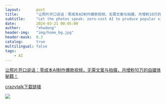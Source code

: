 ```yaml
---
layout:       post
title:        "让照片开口说话：零成本AI制作爆款视频，无需文案与拍摄，月增粉10万的自媒体秘籍！"
subtitle:     "Let the photos speak: zero-cost AI to produce popular videos, no copywriting or photography required"
date:         2024-03-21 00:05:00
author:       "xhwdong"
header-img:   "img/home_bg.jpg"
header-mask:  0.3
catalog:      true
multilingual: false
tags:
    - AI
--- 
```


[让照片开口说话：零成本AI制作爆款视频，无需文案与拍摄，月增粉10万的自媒体秘籍！](https://youtu.be/zBDWrz29Dcw)

[crazytalk下载链接](https://drive.google.com/file/d/1Y7YsuTeKAiao5qAZwwBbOVqflZ_EcZ3G/view?usp=drive_link)

![](https://hwdong-net.github.io/yt_imgs/imageTalk.jpg)
